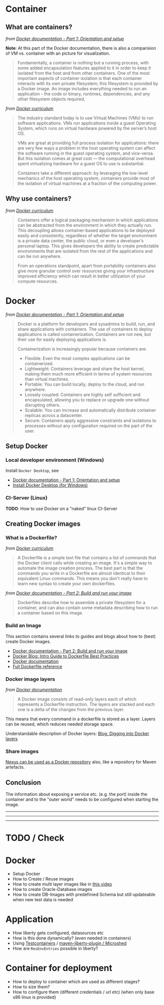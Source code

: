 
# Container

## What are containers?

_from [Docker documentation - Part 1: Orientation and setup](https://docs.docker.com/get-started/)_

**Note**: At this part of the Docker documentation, there is also a comparision of VM vs. container with an picture for visualization.

> Fundamentally, a container is nothing but a running process, with some added encapsulation features applied to it in order to keep it isolated from the host and from other containers.
> One of the most important aspects of container isolation is that each container interacts with its own private filesystem;
> this filesystem is provided by a Docker image.
> An image includes everything needed to run an application - the code or binary, runtimes, dependencies, and any other filesystem objects required.

_from [Docker curriculum](https://docker-curriculum.com/#what-are-containers-)_

> The industry standard today is to use Virtual Machines (VMs) to run software applications.
> VMs run applications inside a guest Operating System, which runs on virtual hardware powered by the server’s host OS.
>
> VMs are great at providing full process isolation for applications:
> there are very few ways a problem in the host operating system can affect the software running in the guest operating system, and vice-versa.
> But this isolation comes at great cost — the computational overhead spent virtualizing hardware for a guest OS to use is substantial.
> 
> Containers take a different approach: by leveraging the low-level mechanics of the host operating system, containers provide most of the isolation of virtual machines at a fraction of the computing power.

## Why use containers?
_from [Docker curriculum](https://docker-curriculum.com/#why-use-containers-)_

> Containers offer a logical packaging mechanism in which applications can be abstracted from the environment in which they actually run.
> This decoupling allows container-based applications to be deployed easily and consistently, regardless of whether the target environment is a private data center, the public cloud, or even a developer’s personal laptop.
> This gives developers the ability to create predictable environments that are isolated from the rest of the applications and can be run anywhere.
> 
> From an operations standpoint, apart from portability containers also give more granular control over resources giving your infrastructure improved efficiency which can result in better utilization of your compute resources.


# Docker

_from [Docker documentation - Part 1: Orientation and setup](https://docs.docker.com/get-started/)_

> Docker is a platform for developers and sysadmins to build, run, and share applications with containers. The use of containers to deploy applications is called containerization. Containers are not new, but their use for easily deploying applications is.
> 
> Containerization is increasingly popular because containers are:
>  
> * Flexible: Even the most complex applications can be containerized.
> * Lightweight: Containers leverage and share the host kernel, making them much more efficient in terms of system resources than virtual machines.
> * Portable: You can build locally, deploy to the cloud, and run anywhere.
> * Loosely coupled: Containers are highly self sufficient and encapsulated, allowing you to replace or upgrade one without disrupting others.
> * Scalable: You can increase and automatically distribute container replicas across a datacenter.
> * Secure: Containers apply aggressive constraints and isolations to processes without any configuration required on the part of the user.

## Setup Docker

### Local developer environment (Windows)

Install `Docker Desktop`, see
 
* [Docker documentation - Part 1: Orientation and setup](https://docs.docker.com/get-started/)
* [Install Docker Desktop (for Windows)](https://docs.docker.com/docker-for-windows/install/)

### CI-Server (Linux)

**TODO**: How to use Docker on a "naked" linux CI-Server

## Creating Docker images

### What is a Dockerfile?
_from [Docker curriculum](https://docker-curriculum.com/#dockerfile)_

> A Dockerfile is a simple text file that contains a list of commands that the Docker client calls while creating an image.
> It's a simple way to automate the image creation process.
> The best part is that the commands you write in a Dockerfile are almost identical to their equivalent Linux commands. This means you don't really have to learn new syntax to create your own dockerfiles.

_from  [Docker documentation - Part 2: Build and run your image](https://docs.docker.com/get-started/part2/)_

> Dockerfiles describe how to assemble a private filesystem for a container, and can also contain some metadata describing how to run a container based on this image.

### Build an Image

This section contains several links to guides and blogs about how to (best) create Docker images.

* [Docker documentation - Part 2: Build and run your image](https://docs.docker.com/get-started/part2/)
* [Docker Blog: Intro Guide to Dockerfile Best Practices](https://www.docker.com/blog/intro-guide-to-dockerfile-best-practices/)
* [Docker documentation](https://docs.docker.com/develop/develop-images/dockerfile_best-practices/)
* [Full Dockerfile reference](https://docs.docker.com/engine/reference/builder/)

### Docker image layers

_from [Docker documentation](https://docs.docker.com/develop/develop-images/dockerfile_best-practices/)_

> A Docker image consists of read-only layers each of which represents a Dockerfile instruction.
> The layers are stacked and each one is a delta of the changes from the previous layer. 

This means that every command in a dockerfile is stored as a layer.
Layers can be reused, which reduces needed storage space.

Understandable description of Docker layers: [Blog: Digging into Docker layers](https://medium.com/@jessgreb01/digging-into-docker-layers-c22f948ed612)


### Share images

[Nexus can be used as a Docker repository](https://help.sonatype.com/repomanager3/formats/docker-registry) also, like a repository for Maven artefacts.


## Conclusion



The information about exposing a service etc. (e.g. the port) inside the container and to the "outer world" needs to be configured when starting the image.



---
---
---

# TODO / Check

# Docker

* Setup Docker
* How to Create / Reuse images
* How to create multi layer images like in [this video](https://developers.redhat.com/commit-to-excellence-java-in-containers/?sc_cid=7013a000002DTukAAG)
* How to create Oracle-Database images
* How to create DB-Images with predefinied Schema but still updateable when new test data is needed

# Application

* How liberty gets configured, datasources etc
* How is this done dynamically? (even needed in containers)
* Using [Testcontainers](https://www.testcontainers.org/) / [maven-liberty-plugin / Microshed](https://openliberty.io/guides/microshed-testing.html)
* How are `ResEnvEntries` possible in liberty?

# Container for deployment

* How to deploy to container which are used as different stages?
* How to size them?
* How to configure them (different credentials / url etc) (when only base x86 linux is provided)
   


